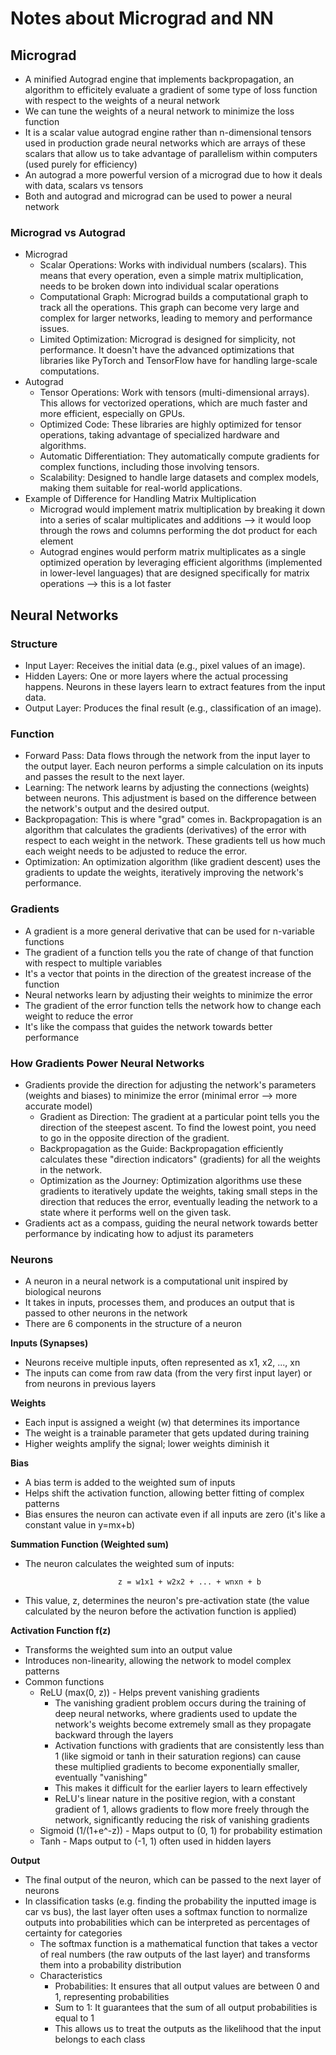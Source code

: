 # Notes about Micrograd and NN

## Micrograd
- A minified Autograd engine that implements backpropagation, an algorithm to efficitely evaluate a gradient of some type of loss function with respect to the weights of a neural network
- We can tune the weights of a neural network to minimize the loss function
- It is a scalar value autograd engine rather than n-dimensional tensors used in production grade neural networks which are arrays of these scalars that allow us to take advantage of parallelism within computers (used purely for efficiency)
- An autograd a more powerful version of a micrograd due to how it deals with data, scalars vs tensors
- Both and autograd and micrograd can be used to power a neural network 

### Micrograd vs Autograd
- Micrograd
    - Scalar Operations: Works with individual numbers (scalars). This means that every operation, even a simple matrix multiplication, needs to be broken down into individual scalar operations     
    - Computational Graph: Micrograd builds a computational graph to track all the operations. This graph can become very large and complex for larger networks, leading to memory and performance issues.   
    - Limited Optimization: Micrograd is designed for simplicity, not performance. It doesn't have the advanced optimizations that libraries like PyTorch and TensorFlow have for handling large-scale computations.
- Autograd
    - Tensor Operations: Work with tensors (multi-dimensional arrays). This allows for vectorized operations, which are much faster and more efficient, especially on GPUs.   
    - Optimized Code: These libraries are highly optimized for tensor operations, taking advantage of specialized hardware and algorithms.
    - Automatic Differentiation: They automatically compute gradients for complex functions, including those involving tensors.   
    - Scalability: Designed to handle large datasets and complex models, making them suitable for real-world applications.
- Example of Difference for Handling Matrix Multiplication
    - Micrograd would implement matrix multiplication by breaking it down into a series of scalar multiplicates and additions --> it would loop through the rows and columns performing the dot product for each element
    - Autograd engines would perform matrix multiplicates as a single optimized operation by leveraging efficient algorithms (implemented in lower-level languages) that are designed specifically for matrix operations --> this is a lot faster


## Neural Networks

### Structure
- Input Layer: Receives the initial data (e.g., pixel values of an image).   
- Hidden Layers: One or more layers where the actual processing happens. Neurons in these layers learn to extract features from the input data.   
- Output Layer: Produces the final result (e.g., classification of an image).

### Function
- Forward Pass: Data flows through the network from the input layer to the output layer. Each neuron performs a simple calculation on its inputs and passes the result to the next layer.   
- Learning: The network learns by adjusting the connections (weights) between neurons. This adjustment is based on the difference between the network's output and the desired output.   
- Backpropagation: This is where "grad" comes in. Backpropagation is an algorithm that calculates the gradients (derivatives) of the error with respect to each weight in the network. These gradients tell us how much each weight needs to be adjusted to reduce the error.   
- Optimization: An optimization algorithm (like gradient descent) uses the gradients to update the weights, iteratively improving the network's performance.

### Gradients
- A gradient is a more general derivative that can be used for n-variable functions
- The gradient of a function tells you the rate of change of that function with respect to multiple variables
- It's a vector that points in the direction of the greatest increase of the function
- Neural networks learn by adjusting their weights to minimize the error
- The gradient of the error function tells the network how to change each weight to reduce the error 
- It's like the compass that guides the network towards better performance

### How Gradients Power Neural Networks
- Gradients provide the direction for adjusting the network's parameters (weights and biases) to minimize the error (minimal error --> more accurate model)
    - Gradient as Direction: The gradient at a particular point tells you the direction of the steepest ascent. To find the lowest point, you need to go in the opposite direction of the gradient.
    - Backpropagation as the Guide: Backpropagation efficiently calculates these "direction indicators" (gradients) for all the weights in the network.   
    - Optimization as the Journey: Optimization algorithms use these gradients to iteratively update the weights, taking small steps in the direction that reduces the error, eventually leading the network to a state where it performs well on the given task.
- Gradients act as a compass, guiding the neural network towards better performance by indicating how to adjust its parameters

### Neurons
- A neuron in a neural network is a computational unit inspired by biological neurons
- It takes in inputs, processes them, and produces an output that is passed to other neurons in the network
- There are 6 components in the structure of a neuron

**Inputs (Synapses)**
- Neurons receive multiple inputs, often represented as x1, x2, ..., xn
- The inputs can come from raw data (from the very first input layer) or from neurons in previous layers

**Weights**
- Each input is assigned a weight (w) that determines its importance
- The weight is a trainable parameter that gets updated during training
- Higher weights amplify the signal; lower weights diminish it

**Bias**
- A bias term is added to the weighted sum of inputs
- Helps shift the activation function, allowing better fitting of complex patterns
- Bias ensures the neuron can activate even if all inputs are zero (it's like a constant value in y=mx+b)

**Summation Function (Weighted sum)**
- The neuron calculates the weighted sum of inputs: 
```
                        z = w1x1 + w2x2 + ... + wnxn + b
```
- This value, z, determines the neuron's pre-activation state (the value calculated by the neuron before the activation function is applied)

**Activation Function f(z)**
- Transforms the weighted sum into an output value
- Introduces non-linearity, allowing the network to model complex patterns
- Common functions
    - ReLU (max(0, z)) - Helps prevent vanishing gradients
        - The vanishing gradient problem occurs during the training of deep neural networks, where gradients used to update the network's weights become extremely small as they propagate backward through the layers
        - Activation functions with gradients that are consistently less than 1 (like sigmoid or tanh in their saturation regions) can cause these multiplied gradients to become exponentially smaller, eventually "vanishing"
        - This makes it difficult for the earlier layers to learn effectively
        - ReLU's linear nature in the positive region, with a constant gradient of 1, allows gradients to flow more freely through the network, significantly reducing the risk of vanishing gradients
    - Sigmoid (1/(1+e^-z)) - Maps output to (0, 1) for probability estimation
    - Tanh - Maps output to (-1, 1) often used in hidden layers

**Output**
- The final output of the neuron, which can be passed to the next layer of neurons
- In classification tasks (e.g. finding the probability the inputted image is car vs bus), the last layer often uses a softmax function to normalize outputs into probabilities which can be interpreted as percentages of certainty for categories
    - The softmax function is a mathematical function that takes a vector of real numbers (the raw outputs of the last layer) and transforms them into a probability distribution
    - Characteristics
        - Probabilities: It ensures that all output values are between 0 and 1, representing probabilities
        - Sum to 1: It guarantees that the sum of all output probabilities is equal to 1
        - This allows us to treat the outputs as the likelihood that the input belongs to each class





